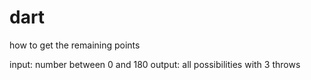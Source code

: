 # dart
how to get the remaining points

input: number between 0 and 180
output: all possibilities with 3 throws
